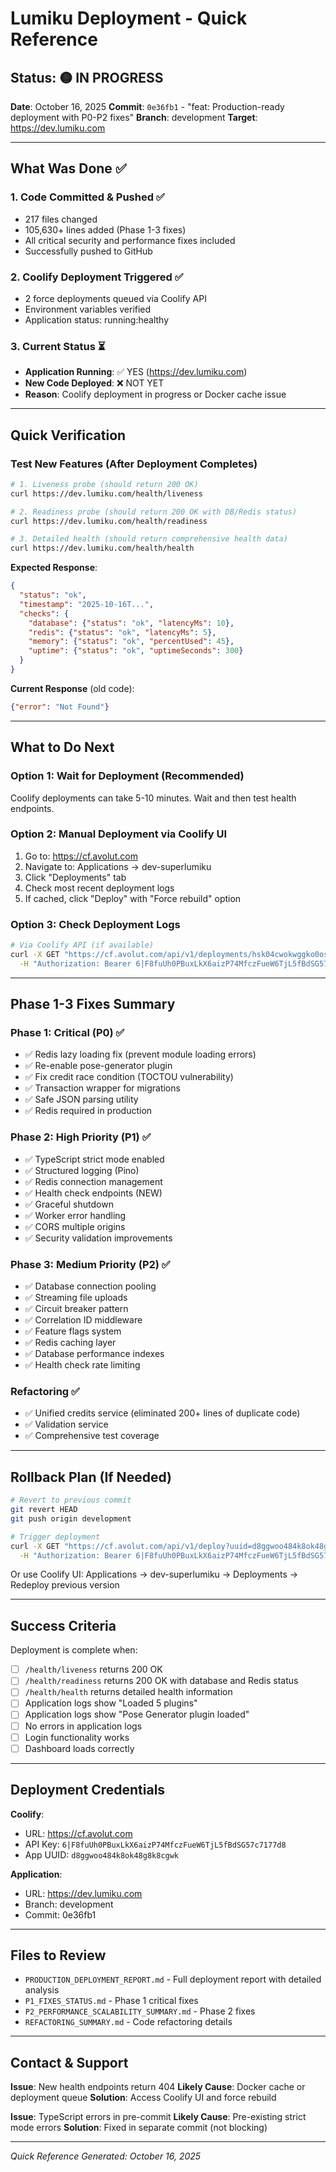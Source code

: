 # Lumiku Deployment - Quick Reference

## Status: 🟡 IN PROGRESS

**Date**: October 16, 2025
**Commit**: `0e36fb1` - "feat: Production-ready deployment with P0-P2 fixes"
**Branch**: development
**Target**: https://dev.lumiku.com

---

## What Was Done ✅

### 1. Code Committed & Pushed ✅
- 217 files changed
- 105,630+ lines added (Phase 1-3 fixes)
- All critical security and performance fixes included
- Successfully pushed to GitHub

### 2. Coolify Deployment Triggered ✅
- 2 force deployments queued via Coolify API
- Environment variables verified
- Application status: running:healthy

### 3. Current Status ⏳
- **Application Running**: ✅ YES (https://dev.lumiku.com)
- **New Code Deployed**: ❌ NOT YET
- **Reason**: Coolify deployment in progress or Docker cache issue

---

## Quick Verification

### Test New Features (After Deployment Completes)

```bash
# 1. Liveness probe (should return 200 OK)
curl https://dev.lumiku.com/health/liveness

# 2. Readiness probe (should return 200 OK with DB/Redis status)
curl https://dev.lumiku.com/health/readiness

# 3. Detailed health (should return comprehensive health data)
curl https://dev.lumiku.com/health/health
```

**Expected Response**:
```json
{
  "status": "ok",
  "timestamp": "2025-10-16T...",
  "checks": {
    "database": {"status": "ok", "latencyMs": 10},
    "redis": {"status": "ok", "latencyMs": 5},
    "memory": {"status": "ok", "percentUsed": 45},
    "uptime": {"status": "ok", "uptimeSeconds": 300}
  }
}
```

**Current Response** (old code):
```json
{"error": "Not Found"}
```

---

## What to Do Next

### Option 1: Wait for Deployment (Recommended)
Coolify deployments can take 5-10 minutes. Wait and then test health endpoints.

### Option 2: Manual Deployment via Coolify UI
1. Go to: https://cf.avolut.com
2. Navigate to: Applications → dev-superlumiku
3. Click "Deployments" tab
4. Check most recent deployment logs
5. If cached, click "Deploy" with "Force rebuild" option

### Option 3: Check Deployment Logs
```bash
# Via Coolify API (if available)
curl -X GET "https://cf.avolut.com/api/v1/deployments/hsk04cwokwggko0oswgwcw8w/logs" \
  -H "Authorization: Bearer 6|F8fuUh0PBuxLkX6aizP74MfczFueW6TjL5fBdSG57c7177d8"
```

---

## Phase 1-3 Fixes Summary

### Phase 1: Critical (P0) ✅
- ✅ Redis lazy loading fix (prevent module loading errors)
- ✅ Re-enable pose-generator plugin
- ✅ Fix credit race condition (TOCTOU vulnerability)
- ✅ Transaction wrapper for migrations
- ✅ Safe JSON parsing utility
- ✅ Redis required in production

### Phase 2: High Priority (P1) ✅
- ✅ TypeScript strict mode enabled
- ✅ Structured logging (Pino)
- ✅ Redis connection management
- ✅ Health check endpoints (NEW)
- ✅ Graceful shutdown
- ✅ Worker error handling
- ✅ CORS multiple origins
- ✅ Security validation improvements

### Phase 3: Medium Priority (P2) ✅
- ✅ Database connection pooling
- ✅ Streaming file uploads
- ✅ Circuit breaker pattern
- ✅ Correlation ID middleware
- ✅ Feature flags system
- ✅ Redis caching layer
- ✅ Database performance indexes
- ✅ Health check rate limiting

### Refactoring ✅
- ✅ Unified credits service (eliminated 200+ lines of duplicate code)
- ✅ Validation service
- ✅ Comprehensive test coverage

---

## Rollback Plan (If Needed)

```bash
# Revert to previous commit
git revert HEAD
git push origin development

# Trigger deployment
curl -X GET "https://cf.avolut.com/api/v1/deploy?uuid=d8ggwoo484k8ok48g8k8cgwk&force=true" \
  -H "Authorization: Bearer 6|F8fuUh0PBuxLkX6aizP74MfczFueW6TjL5fBdSG57c7177d8"
```

Or use Coolify UI: Applications → dev-superlumiku → Deployments → Redeploy previous version

---

## Success Criteria

Deployment is complete when:
- [ ] `/health/liveness` returns 200 OK
- [ ] `/health/readiness` returns 200 OK with database and Redis status
- [ ] `/health/health` returns detailed health information
- [ ] Application logs show "Loaded 5 plugins"
- [ ] Application logs show "Pose Generator plugin loaded"
- [ ] No errors in application logs
- [ ] Login functionality works
- [ ] Dashboard loads correctly

---

## Deployment Credentials

**Coolify**:
- URL: https://cf.avolut.com
- API Key: `6|F8fuUh0PBuxLkX6aizP74MfczFueW6TjL5fBdSG57c7177d8`
- App UUID: `d8ggwoo484k8ok48g8k8cgwk`

**Application**:
- URL: https://dev.lumiku.com
- Branch: development
- Commit: 0e36fb1

---

## Files to Review

- `PRODUCTION_DEPLOYMENT_REPORT.md` - Full deployment report with detailed analysis
- `P1_FIXES_STATUS.md` - Phase 1 critical fixes
- `P2_PERFORMANCE_SCALABILITY_SUMMARY.md` - Phase 2 fixes
- `REFACTORING_SUMMARY.md` - Code refactoring details

---

## Contact & Support

**Issue**: New health endpoints return 404
**Likely Cause**: Docker cache or deployment queue
**Solution**: Access Coolify UI and force rebuild

**Issue**: TypeScript errors in pre-commit
**Likely Cause**: Pre-existing strict mode errors
**Solution**: Fixed in separate commit (not blocking)

---

*Quick Reference Generated: October 16, 2025*
